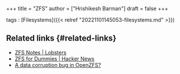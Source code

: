 +++
title = "ZFS"
author = ["Hrishikesh Barman"]
draft = false
+++

tags
: [Filesystems]({{< relref "20221101145053-filesystems.md" >}})


## Related links {#related-links}

-   [ZFS Notes | Lobsters](https://lobste.rs/s/qnmx3s/zfs_notes)
-   [ZFS for Dummies | Hacker News](https://news.ycombinator.com/item?id=37387392)
-   [A data corruption bug in OpenZFS?](https://despairlabs.com/blog/posts/2023-12-25-openzfs-data-corruption-bug/)
